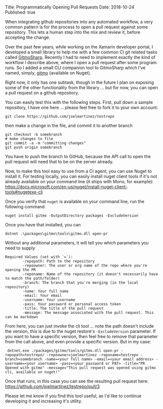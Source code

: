 Title: Programmatically Opening Pull Requests
Date: 2018-10-24  
Published: true 

When integrating github repositories into any automated workflow, a very common pattern is for the process to open a pull request against some repository. This lets a human step into the mix and review it, before accepting the change.

Over the past few years, while working on the Xamarin developer portal, I developed a small library to help me with a few common CI git related tasks called [GitmoSharp](https://github.com/joelmartinez/GitmoSharp/). Recently I had to need to implement exactly the kind of workflow I describe above, where I open a pull request after some program runs. So I added a small CLI companion tool to GitmoSharp which I've named, simply, [gitmo](https://www.nuget.org/packages/gitmo/) (available on Nuget).

Right now, it only has one subtask, though in the future I plan on exposing some of the other functionality from the library ... but for now, you can open a pull request on a github repository.

You can easily test this with the following steps. First, pull down a sample repository, I have one here ... please feel free to fork it to your own account:

    git clone https://github.com/joelmartinez/testrepo

then make a change in the file, and commit it to another branch

    git checkout -b somebranch
    # make changes to file
    git commit -a -m "committing changes"
    git push origin somebranch

You have to push the branch to GitHub, because the API call to open the pull request will need that to be on the server already.

Now, to make this tool easy to use from a CI agent, you can use Nuget to install it. For testing locally, you can easily install nuget client tools if it's not already available on your command line (it ships with Mono, for example):
https://docs.microsoft.com/en-us/nuget/install-nuget-client-tools#nugetexe-cli

Once you verify that `nuget` is available on your command line, run the following command

    nuget install gitmo -OutputDirectory packages -ExcludeVersion

Once you have that installed, you can 

    dotnet .\packages\gitmo\tools\gitmo.dll open-pr

Without any additional parameters, it will tell you which parameters you need to supply

    Required Values (set with `=`):
            -repopath: Path to the repository
            -repoowner: The user or org name of the repo where you're opening the PR
            -reponame: Name of the repository (it doesn't necessarily have to match the path/folder)
            -branch: The branch that you're merging (in the local repository)
            -name: Your full name
            -email: Your email
            -username: Your username
            -pass: Your password or personal access token
            -title: The title of the pull request
            -message: The message associated with the pull request. This can be markdown

From here, you can just invoke the cli tool ... note the path doesn't include the version, this is due to the nuget restore's `-ExcludeVersion` parameter. If you want to have a specific version, then feel free to remove that parameter from the call above, and even provide a specific version. But in my case:

     dotnet.exe ./packages/gitmo/tools/gitmo.dll open-pr -repopath=testrepo/ -repoowner=joelmartinez -reponame=testrepo -branch=somebranch -name=<your full name> -email=<your email address> -username=<your username> -pass=<your password or PAT> -title="PR Opened with gitmo" -message="This pull request was opened using gitmo cli, available on nuget!"

 Once that runs, in this case you can see the resulting pull request here:  
 https://github.com/joelmartinez/testrepo/pull/3

 Please let me know if you find this tool useful, as I'd like to continue developing it and increasing it's utility.